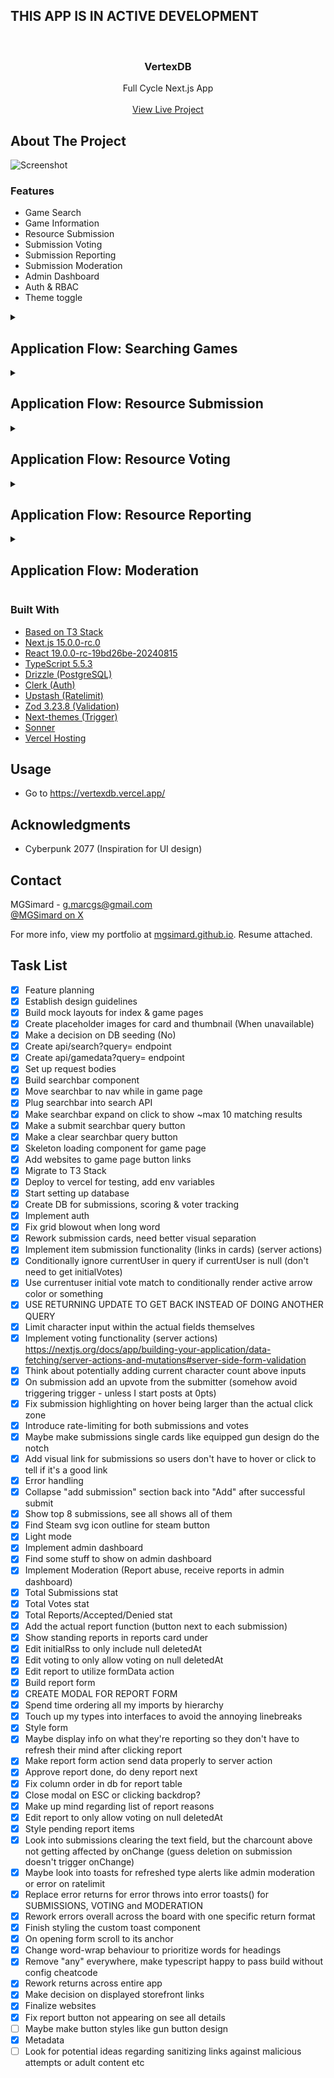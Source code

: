 ## THIS APP IS IN ACTIVE DEVELOPMENT

<br/>
<div align="center">

<h3 align="center">VertexDB</h3>
<p align="center">
Full Cycle Next.js App
<br/>
<br/>
<a href="https://vertexdb.vercel.app/">View Live Project</a>
</p>
</div>

## About The Project

![Screenshot](https://i.imgur.com/1nl0nuf.png)

### Features

- Game Search
- Game Information
- Resource Submission
- Submission Voting
- Submission Reporting
- Submission Moderation
- Admin Dashboard
- Auth & RBAC
- Theme toggle

<details>
<summary><h2>Application Flow: Searching Games</h2></summary>
<p>Users can search for and access game pages, which also contain user-submitted resources.</p>

1. Users can use the search bar or direct URL to access game pages.
2. Game information is retrieved from IGDB's API according to tailored request body.
3. For the search function, matching games are displayed as a list.
4. For the game page, information for the matching game slug is displayed on the page.
5. Additionally, all user submitted resources matching the game ID are retrieved from the database then displayed accordingly.
</details>

<details>
<summary><h2>Application Flow: Resource Submission</h2></summary>
<p>Users can submit resources for each game page and section</p>

1. Clicking [+] ADD unrolls a submission form.
2. Title, URL and Description can be filled in then submitted.
3. Upon submission, it will be added to the database if it passes the following checks:
   - User is authorized.
   - User is not rate limited.
   - Form input passes validation.
4. revalidatePath() to refresh from the server action.
</details>

<details>
<summary><h2>Application Flow: Resource Voting</h2></summary>
<p>Users can vote on submissions: Upvote, downvote, cancel vote.</p>

1. If the user is logged in, their current vote for each submission is loaded and displayed.
2. The user can add a new vote, change their vote or cancel their vote by clicking the arrows.
3. Votes are checked against auth, ratelimit and validation.
4. After passing those checks, the following occurs:
   - Check for existence of submission and current vote.
   - Add vote if there is no prior vote.
   - If existing vote is the same, delete the vote.
   - If existing vote is different, modify the vote.
   - Adjust the submission's score as a transaction to reflect vote.

</details>

<details>
<summary><h2>Application Flow: Resource Reporting</h2></summary>
<p>Users can submit reports against submissions they believe break the platform's rules.</p>

1. Clicking the caution button will open a report form modal.
2. Information on the submission to be reported is displayed along with the form.
3. The user can select a report reason option, along with an optional "Additional Information" field.
4. Upon confirmation, the report will be added to the database if it passes the following checks:
   - User is authorized.
   - User is not rate limited.
   - Form input passes validation.
   - User has not already reported the submission.

<p>From there, the report will be marked as "pending" and visible on the administrator dashboard.</p>
</details>

<details>
<summary><h2>Application Flow: Moderation</h2></summary>
<p>Pending reports are displayed in the administrator dashboard along with all necessary information. Administrators can choose to "Approve" or "Deny" these reports.</p>

<h3>Approving a Report</h3>

Upon approval (and passing Auth+RBAC & validation checks), the following occurs as a transaction:

1. Verification that the report still exists, and still in "pending" status.
2. On success, soft-delete the submission with sql`now()` at deleted_at.
3. Update the current report's status to "approved".
4. Finally, set all other reports' status against the submission to "collateral". This indicates that these reports were batch-accepted due to the acceptance of another repord, which avoids possible confusion if:
   - All accepted: You lose context on responsible report - non-sensical reports would also get accepted.
   - All denied: Sensical reports marked as denied.
   - All deleted: You lose historical statistical tracking for reports submitted.
   - As such, the best option I found was to introduce a new status type called "collateral".
5. revalidatePath() to refresh from the server action.

<h3>Denying a Report</h3>

Upon denial (and passing Auth+RBAC & validation checks), the following occurs as a transaction:

1. Verification that the report still exists, and still in "pending" status.
2. On success, update the current report's status to "denied".
3. revalidatePath() to refresh from server action.
</details>

### Built With

- [Based on T3 Stack](https://create.t3.gg/)
- [Next.js 15.0.0-rc.0](https://nextjs.org/)
- [React 19.0.0-rc-19bd26be-20240815](https://react.dev/)
- [TypeScript 5.5.3](https://www.typescriptlang.org/)
- [Drizzle (PostgreSQL)](https://orm.drizzle.team/)
- [Clerk (Auth)](https://clerk.com)
- [Upstash (Ratelimit)](https://upstash.com/)
- [Zod 3.23.8 (Validation)](https://zod.dev/)
- [Next-themes (Trigger)](https://github.com/pacocoursey/next-themes)
- [Sonner](https://sonner.emilkowal.ski/)
- [Vercel Hosting](https://vercel.com/)

## Usage

- Go to https://vertexdb.vercel.app/

## Acknowledgments

- Cyberpunk 2077 (Inspiration for UI design)

## Contact

MGSimard - g.marcgs@gmail.com  
[@MGSimard on X](https://x.com/MGSimard)

For more info, view my portfolio at [mgsimard.github.io](https://mgsimard.github.io). Resume attached.

## Task List

- [x] Feature planning
- [x] Establish design guidelines
- [x] Build mock layouts for index & game pages
- [x] Create placeholder images for card and thumbnail (When unavailable)
- [x] Make a decision on DB seeding (No)
- [x] Create api/search?query= endpoint
- [x] Create api/gamedata?query= endpoint
- [x] Set up request bodies
- [x] Build searchbar component
- [x] Move searchbar to nav while in game page
- [x] Plug searchbar into search API
- [x] Make searchbar expand on click to show ~max 10 matching results
- [x] Make a submit searchbar query button
- [x] Make a clear searchbar query button
- [x] Skeleton loading component for game page
- [x] Add websites to game page button links
- [x] Migrate to T3 Stack
- [x] Deploy to vercel for testing, add env variables
- [x] Start setting up database
- [x] Create DB for submissions, scoring & voter tracking
- [x] Implement auth
- [x] Fix grid blowout when long word
- [x] Rework submission cards, need better visual separation
- [x] Implement item submission functionality (links in cards) (server actions)
- [x] Conditionally ignore currentUser in query if currentUser is null (don't need to get initialVotes)
- [x] Use currentuser initial vote match to conditionally render active arrow color or something
- [x] USE RETURNING UPDATE TO GET BACK INSTEAD OF DOING ANOTHER QUERY
- [x] Limit character input within the actual fields themselves
- [x] Implement voting functionality (server actions) https://nextjs.org/docs/app/building-your-application/data-fetching/server-actions-and-mutations#server-side-form-validation
- [x] Think about potentially adding current character count above inputs
- [x] On submission add an upvote from the submitter (somehow avoid triggering trigger - unless I start posts at 0pts)
- [x] Fix submission highlighting on hover being larger than the actual click zone
- [x] Introduce rate-limiting for both submissions and votes
- [x] Maybe make submissions single cards like equipped gun design do the notch
- [x] Add visual link for submissions so users don't have to hover or click to tell if it's a good link
- [x] Error handling
- [x] Collapse "add submission" section back into "Add" after successful submit
- [x] Show top 8 submissions, see all shows all of them
- [x] Find Steam svg icon outline for steam button
- [x] Light mode
- [x] Implement admin dashboard
- [x] Find some stuff to show on admin dashboard
- [x] Implement Moderation (Report abuse, receive reports in admin dashboard)
- [x] Total Submissions stat
- [x] Total Votes stat
- [x] Total Reports/Accepted/Denied stat
- [x] Add the actual report function (button next to each submission)
- [x] Show standing reports in reports card under
- [x] Edit initialRss to only include null deletedAt
- [x] Edit voting to only allow voting on null deletedAt
- [x] Edit report to utilize formData action
- [x] Build report form
- [x] CREATE MODAL FOR REPORT FORM
- [x] Spend time ordering all my imports by hierarchy
- [x] Touch up my types into interfaces to avoid the annoying linebreaks
- [x] Style form
- [x] Maybe display info on what they're reporting so they don't have to refresh their mind after clicking report
- [x] Make report form action send data properly to server action
- [x] Approve report done, do deny report next
- [x] Fix column order in db for report table
- [x] Close modal on ESC or clicking backdrop?
- [x] Make up mind regarding list of report reasons
- [x] Edit report to only allow voting on null deletedAt
- [x] Style pending report items
- [x] Look into submissions clearing the text field, but the charcount above not getting affected by onChange (guess deletion on submission doesn't trigger onChange)
- [x] Maybe look into toasts for refreshed type alerts like admin moderation or error on ratelimit
- [x] Replace error returns for error throws into error toasts() for SUBMISSIONS, VOTING and MODERATION
- [x] Rework errors overall across the board with one specific return format
- [x] Finish styling the custom toast component
- [x] On opening form scroll to its anchor
- [x] Change word-wrap behaviour to prioritize words for headings
- [x] Remove "any" everywhere, make typescript happy to pass build without config cheatcode
- [x] Rework returns across entire app
- [x] Make decision on displayed storefront links
- [x] Finalize websites
- [x] Fix report button not appearing on see all details
- [ ] Maybe make button styles like gun button design
- [x] Metadata
- [ ] Look for potential ideas regarding sanitizing links against malicious attempts or adult content etc
